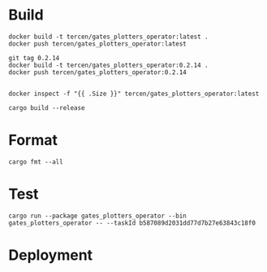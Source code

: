 # Build

```shell 
docker build -t tercen/gates_plotters_operator:latest .
docker push tercen/gates_plotters_operator:latest

git tag 0.2.14
docker build -t tercen/gates_plotters_operator:0.2.14 .
docker push tercen/gates_plotters_operator:0.2.14


docker inspect -f "{{ .Size }}" tercen/gates_plotters_operator:latest
```

```shell
cargo build --release
```


# Format
```shell
cargo fmt --all
```

# Test

```shell
cargo run --package gates_plotters_operator --bin gates_plotters_operator -- --taskId b587089d2031dd77d7b27e63843c18f0
```

# Deployment


